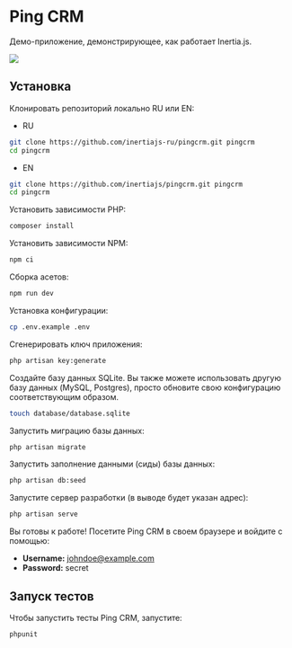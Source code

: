 # Ping CRM

Демо-приложение, демонстрирующее, как работает Inertia.js.

![](https://raw.githubusercontent.com/inertiajs/pingcrm/master/screenshot.png)

## Установка

Клонировать репозиторий локально RU или EN:

- RU
```sh
git clone https://github.com/inertiajs-ru/pingcrm.git pingcrm
cd pingcrm
```

- EN
```sh
git clone https://github.com/inertiajs/pingcrm.git pingcrm
cd pingcrm
```

Установить зависимости PHP:

```sh
composer install
```

Установить зависимости NPM:

```sh
npm ci
```

Сборка асетов:

```sh
npm run dev
```

Установка конфигурации:

```sh
cp .env.example .env
```

Сгенерировать ключ приложения:

```sh
php artisan key:generate
```

Создайте базу данных SQLite. Вы также можете использовать другую базу данных (MySQL, Postgres), просто обновите свою конфигурацию соответствующим образом.

```sh
touch database/database.sqlite
```

Запустить миграцию базы данных:

```sh
php artisan migrate
```

Запустить заполнение данными (сиды) базы данных:

```sh
php artisan db:seed
```

Запустите сервер разработки (в выводе будет указан адрес):

```sh
php artisan serve
```

Вы готовы к работе! Посетите Ping CRM в своем браузере и войдите с помощью:

- **Username:** johndoe@example.com
- **Password:** secret

## Запуск тестов

Чтобы запустить тесты Ping CRM, запустите:

```
phpunit
```
